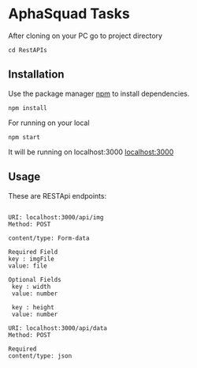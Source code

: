 # AphaSquad Tasks

After cloning on your PC go to project directory

```
cd RestAPIs
```

## Installation

Use the package manager [npm](https://www.npmjs.com) to install dependencies.

```
npm install
```

For running on your local 

```
npm start
```

It will be running on localhost:3000 [localhost:3000](http://localhost:3000)

## Usage

These are RESTApi endpoints:

```

URI: localhost:3000/api/img
Method: POST

content/type: Form-data

Required Field
key : imgFile
value: file

Optional Fields
 key : width
 value: number

 key : height
 value: number

```

```
URI: localhost:3000/api/data
Method: POST

Required
content/type: json

```